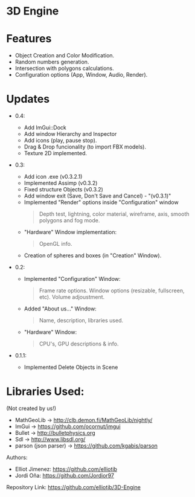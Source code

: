 ﻿# 3D Engine


# Features

- Object Creation and Color Modification.
- Random numbers generation.
- Intersection with polygons calculations.
- Configuration options (App, Window, Audio, Render).

# Updates
- 0.4:
	* Add ImGui::Dock
	* Add window Hierarchy and Inspector
	* Add icons (play, pause stop).
	* Drag & Drop funcionality (to import FBX models).
	* Texture 2D implemented.
- 0.3:
	* Add icon .exe (v0.3.2.1)
	* Implemented Assimp (v0.3.2)  
	* Fixed structure Objects (v0.3.2)
	* Add window exit (Save, Don't Save and Cancel) - "(v0.3.1)"
	* Implemented "Render" options inside "Configuration" window
		> Depth test, lightning, color material, wireframe,
		  axis, smooth polygons and fog mode.
	* "Hardware" Window implementation:
		> OpenGL info.
	* Creation of spheres and boxes (in "Creation" Window).
- 0.2:
	* Implemented "Configuration" Window:
		> Frame rate options.
		> Window options (resizable, fullscreen, etc).
		> Volume adjoustment.
	* Added "About us..." Window:
		> Name, description, libraries used.
	* "Hardware" Window:
		> CPU's, GPU descriptions & info.

- 0.1.1:
	* Implemented Delete Objects in Scene

# Libraries Used: 
(Not created by us!)
- MathGeoLib -> http://clb.demon.fi/MathGeoLib/nightly/ 
- ImGui -> https://github.com/ocornut/imgui 
- Bullet -> http://bulletphysics.org 
- Sdl -> http://www.libsdl.org/
- parson (json parser) -> https://github.com/kgabis/parson


Authors: 

- Elliot Jimenez: https://github.com/elliotjb
- Jordi Oña: https://github.com/Jordior97

Repository Link: https://github.com/elliotjb/3D-Engine

